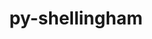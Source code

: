 ---
title: "py-shellingham"
layout: cache
categories: [package, develop]
meta: {"compilers": ["none"], "num_specs": 4, "num_specs_by_stack": {"e4s": 3, "root": 4}, "oss": ["ubuntu22.04"], "platforms": ["linux"], "stacks": ["e4s", "root"], "targets": ["x86_64_v3"], "versions": ["1.5.0"]}
spec_details: [{"compiler": "none", "hash": "4u3mkqspxw7lneeazeps6oqkgeibyumy", "os": "ubuntu22.04", "platform": "linux", "size": "-", "stacks": ["root"], "target": "x86_64_v3", "variants": ["build_system=python_pip"], "versions": ["1.5.0"]}, {"compiler": "none", "hash": "5url2oqmoqhhi2c4vd6wpmlyjruiuqwj", "os": "ubuntu22.04", "platform": "linux", "size": "-", "stacks": ["e4s", "root"], "target": "x86_64_v3", "variants": ["build_system=python_pip"], "versions": ["1.5.0"]}, {"compiler": "none", "hash": "q6iavghapdkj22j3km3gfkmfbj2rnotm", "os": "ubuntu22.04", "platform": "linux", "size": "-", "stacks": ["e4s", "root"], "target": "x86_64_v3", "variants": ["build_system=python_pip"], "versions": ["1.5.0"]}, {"compiler": "none", "hash": "uaafa6x7wdb4g747q4b2mdtqovsmpf7i", "os": "ubuntu22.04", "platform": "linux", "size": "-", "stacks": ["e4s", "root"], "target": "x86_64_v3", "variants": ["build_system=python_pip"], "versions": ["1.5.0"]}]
---